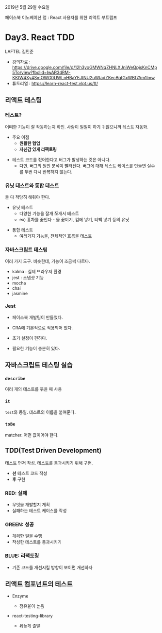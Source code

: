 2019년 5월 29일 수요일

페이스북 이노베이션 랩 : React 사용자를 위한 리액트 부트캠프

# Day3. React TDD

LAFTEL 김민준

- 강의자료 : https://drive.google.com/file/d/12h3yoGMWNqZHNLXJniWeQpjsKnCMp5To/view?fbclid=IwAR3dRM-KKtW4Xy4SmOWG0UWLnHBaYEJtNU2uWtadZKecBqtGxWBf7Am1lmw
- 튜토리얼 : https://learn-react-test.vlpt.us/#/

## 리액트 테스팅

### 테스트?

어떠한 기능이 잘 작동하는지 확인. 사람이 일일이 하기 귀찮으니까 테스트 자동화.

- 주요 이점
  - **원활한 협업**
  - **자신감 있게 리팩토링**

* 테스트 코드를 잓어한다고 버그가 발생하는 것은 아니다.
  - 다만, 버그의 원인 분석이 빨라진다. 버그에 대해 테스트 케이스를 만들면 실수를 두번 다시 반복하지 않는다.

### 유닛 테스트와 통합 테스트

둘 다 적당히 해줘야 한다.

- 유닛 테스트
  - 다양한 기능을 잘개 쪼개서 테스트
  - ex) 홍차를 끓인다 - 물 끓이기, 컵에 넣기, 티백 넣기 등의 유닛

* 통합 테스트
  - 여러가지 기능을, 전체적인 흐름을 테스트

### 자바스크립트 테스팅

여러 가지 도구. 비슷한데, 기능이 조금씩 다르다.

- kalma : 실제 브라우저 환경
- jest : 스냅샷 기능
- mocha
- chai
- jasmine

### Jest

- 페이스북 개발팀이 만들었다.

- CRA에 기본적으로 적용되어 있다.
- 초기 설정이 편하다.
- 필요한 기능이 충분히 있다.

## 자바스크립트 테스팅 실습

### `describe`

여러 개의 테스트를 묶을 때 사용

### `it`

`test`와 동일. 테스트의 이름을 붙여준다.

### `toBe`

matcher. 어떤 값이어야 한다.

## TDD(Test Driven Development)

테스트 먼저 작성. 테스트를 통과시키기 위해 구현.

- **선** 테스트 코드 작성
- **후** 구현

### RED: 실패

- 무엇을 개발할지 계획
- 실패하는 테스트 케이스를 작성

### GREEN: 성공

- 계획한 일을 수행
- 작성한 테스트를 통과시키기

### BLUE: 리팩토링

- 기존 코드를 개선시킬 방향이 보이면 개선하자

## 리액트 컴포넌트의 테스트

- Enzyme

  - 점유율이 높음

- react-testing-library
  - 뒤늦게 출발

